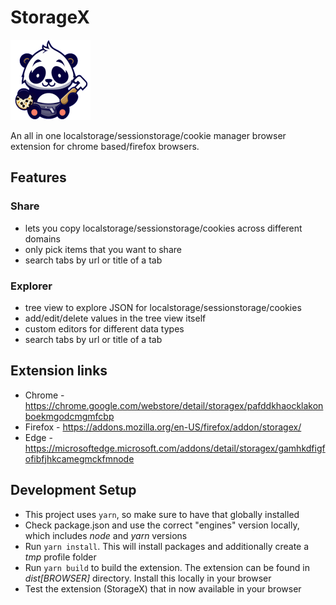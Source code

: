 # StorageX

![StorageX logo](/src/assets/images/logo/128.png)

An all in one localstorage/sessionstorage/cookie manager browser extension for chrome based/firefox browsers.

## Features

### Share

- lets you copy localstorage/sessionstorage/cookies across different domains
- only pick items that you want to share
- search tabs by url or title of a tab

### Explorer

- tree view to explore JSON for localstorage/sessionstorage/cookies
- add/edit/delete values in the tree view itself
- custom editors for different data types
- search tabs by url or title of a tab

## Extension links

- Chrome - https://chrome.google.com/webstore/detail/storagex/pafddkhaocklakonboekmgodcmgmfcbp
- Firefox - https://addons.mozilla.org/en-US/firefox/addon/storagex/
- Edge - https://microsoftedge.microsoft.com/addons/detail/storagex/gamhkdfigfofibfjhkcamegmckfmnode

## Development Setup

- This project uses `yarn`, so make sure to have that globally installed
- Check package.json and use the correct "engines" version locally, which includes _node_ and _yarn_ versions
- Run `yarn install`. This will install packages and additionally create a _tmp_ profile folder
- Run `yarn build` to build the extension. The extension can be found in _dist\[BROWSER]_ directory. Install this locally in your browser
- Test the extension (StorageX) that in now available in your browser
